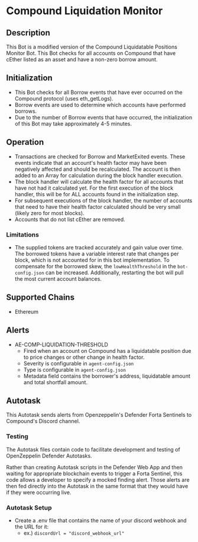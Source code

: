 # Compound Liquidation Monitor

## Description

This Bot is a modified version of the Compound Liquidatable Positions Monitor Bot. This Bot checks for all accounts on Compound that have cEther listed as an asset and have a non-zero borrow amount.

## Initialization

- This Bot checks for all Borrow events that have ever occurred on the Compound protocol (uses eth_getLogs).
- Borrow events are used to determine which accounts have performed borrows.
- Due to the number of Borrow events that have occurred, the initialization of this Bot may take approximately 4-5 minutes.

## Operation

- Transactions are checked for Borrow and MarketExited events. These events indicate that an account's health factor may have been negatively affected and should be recalculated. The account is then added to an Array for calculation during the block handler execution.
- The block handler will calculate the health factor for all accounts that have not had it calculated yet. For the first execution of the block handler, this will be for ALL accounts found in the initialization step.
- For subsequent executions of the block handler, the number of accounts that need to have their health factor calculated should be very small (likely zero for most blocks).
- Accounts that do not list cEther are removed.

### Limitations

- The supplied tokens are tracked accurately and gain value over time. The borrowed tokens have a variable interest rate that changes per block, which is not accounted for in this bot implementation. To compensate for the borrowed skew, the `lowHealthThreshold` in the `bot-config.json` can be increased. Additionally, restarting the bot will pull the most current account balances.

## Supported Chains

- Ethereum

## Alerts

<!-- -->
- AE-COMP-LIQUIDATION-THRESHOLD
  - Fired when an account on Compound has a liquidatable position due to price changes or other change in health factor.
  - Severity is configurable in `agent-config.json`
  - Type is configurable in `agent-config.json`
  - Metadata field contains the borrower's address, liquidatable amount and total shortfall amount.

## Autotask

This Autotask sends alerts from Openzeppelin's Defender Forta Sentinels to Compound's Discord channel.

### Testing

The Autotask files contain code to facilitate development and testing of OpenZeppelin Defender Autotasks.

Rather than creating Autotask scripts in the Defender Web App and then waiting for appropriate blockchain events to trigger a Forta Sentinel, this code allows a developer to specify a mocked finding alert. Those alerts are then fed directly into the Autotask in the same format that they would have if they were occurring live.

### Autotask Setup
- Create a .env file that contains the name of your discord webhook and the URL for it:
  - ex.) `discordUrl = "discord_webhook_url"`